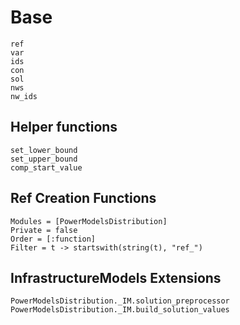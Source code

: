 # Base

```@docs
ref
var
ids
con
sol
nws
nw_ids
```

## Helper functions

```@docs
set_lower_bound
set_upper_bound
comp_start_value
```

## Ref Creation Functions

```@autodocs
Modules = [PowerModelsDistribution]
Private = false
Order = [:function]
Filter = t -> startswith(string(t), "ref_")
```

## InfrastructureModels Extensions

```@docs
PowerModelsDistribution._IM.solution_preprocessor
PowerModelsDistribution._IM.build_solution_values
```
